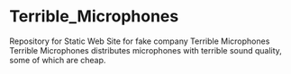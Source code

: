 # Terrible_Microphones
Repository for Static Web Site for fake company Terrible Microphones
Terrible Microphones distributes microphones with terrible sound quality, some of which are cheap.
